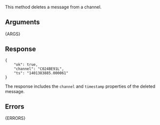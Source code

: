This method deletes a message from a channel.


## Arguments

{ARGS}


## Response

	{
		"ok": true,
		"channel": "C024BE91L",
		"ts": "1401383885.000061"
	}

The response includes the `channel` and `timestamp` properties of the deleted
message.


## Errors

{ERRORS}

